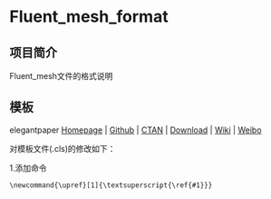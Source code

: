 # Fluent_mesh_format

## 项目简介
Fluent_mesh文件的格式说明

## 模板
elegantpaper 
[Homepage](https://elegantlatex.org/) | [Github](https://github.com/ElegantLaTeX/ElegantPaper) | [CTAN](https://ctan.org/pkg/elegantpaper) | [Download](https://github.com/ElegantLaTeX/ElegantPaper/releases) | [Wiki](https://github.com/ElegantLaTeX/ElegantPaper/wiki) | [Weibo](https://weibo.com/elegantlatex)

对模板文件(.cls)的修改如下：

1.添加命令
```
\newcommand{\upref}[1]{\textsuperscript{\ref{#1}}}
```
